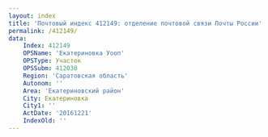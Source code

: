 ```yaml
---
layout: index
title: 'Почтовый индекс 412149: отделение почтовой связи Почты России'
permalink: /412149/
data:
    Index: 412149
    OPSName: 'Екатериновка Уооп'
    OPSType: Участок
    OPSSubm: 412030
    Region: 'Саратовская область'
    Autonom: ''
    Area: 'Екатериновский район'
    City: Екатериновка
    City1: ''
    ActDate: '20161221'
    IndexOld: ''
---
```

